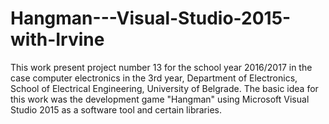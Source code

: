 # Hangman---Visual-Studio-2015-with-Irvine
This work present project number 13 for the school year 2016/2017 in the case computer electronics in the 3rd year, Department of Electronics, School of Electrical Engineering, University of Belgrade. The basic idea for this work was the development game "Hangman" using Microsoft Visual Studio 2015 as a software tool and certain libraries.
